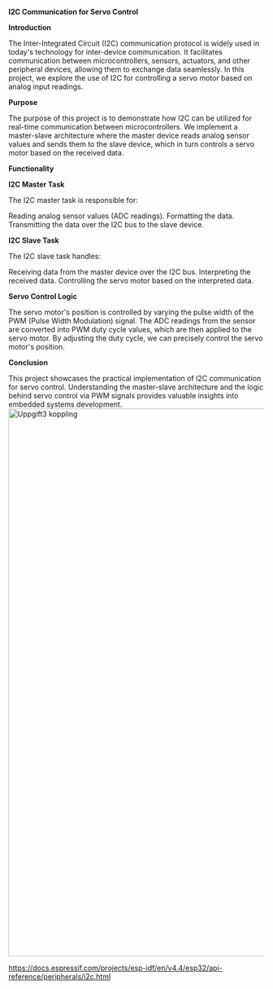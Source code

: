 **I2C Communication for Servo Control**


**Introduction**

The Inter-Integrated Circuit (I2C) communication protocol is widely used in today's technology for inter-device communication. It facilitates communication between microcontrollers, sensors, actuators, and other peripheral devices, allowing them to exchange data seamlessly. In this project, we explore the use of I2C for controlling a servo motor based on analog input readings.

**Purpose**

The purpose of this project is to demonstrate how I2C can be utilized for real-time communication between microcontrollers. We implement a master-slave architecture where the master device reads analog sensor values and sends them to the slave device, which in turn controls a servo motor based on the received data.

**Functionality**

**I2C Master Task**

The I2C master task is responsible for:

Reading analog sensor values (ADC readings).
Formatting the data.
Transmitting the data over the I2C bus to the slave device.

**I2C Slave Task**

The I2C slave task handles:

Receiving data from the master device over the I2C bus.
Interpreting the received data.
Controlling the servo motor based on the interpreted data.

**Servo Control Logic**

The servo motor's position is controlled by varying the pulse width of the PWM (Pulse Width Modulation) signal. The ADC readings from the sensor are converted into PWM duty cycle values, which are then applied to the servo motor. By adjusting the duty cycle, we can precisely control the servo motor's position.

**Conclusion**

This project showcases the practical implementation of I2C communication for servo control. Understanding the master-slave architecture and the logic behind servo control via PWM signals provides valuable insights into embedded systems development.
<img width="1076" alt="Uppgift3 koppling" src="https://github.com/LegionTronX/ESP32-Deep-Dive-Series/assets/144809804/8b5822f1-685a-453f-9c28-64ea96a35c4a">


https://docs.espressif.com/projects/esp-idf/en/v4.4/esp32/api-reference/peripherals/i2c.html
